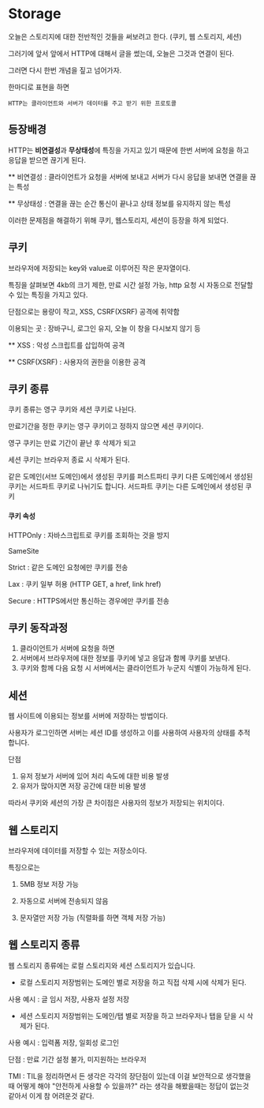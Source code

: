 # Storage

오늘은 스토리지에 대한 전반적인 것들을 써보려고 한다. (쿠키, 웹 스토리지, 세션)

그러기에 앞서 앞에서 HTTP에 대해서 글을 썼는데, 오늘은 그것과 연결이 된다.

그러면 다시 한번 개념을 짚고 넘어가자.

한마디로 표현을 하면

```
HTTP는 클라이언트와 서버가 데이터를 주고 받기 위한 프로토콜
```

## 등장배경

HTTP는 <b>비연결성</b>과 <b>무상태성</b>에 특징을 가지고 있기 때문에
한번 서버에 요청을 하고 응답을 받으면 끊기게 된다.

\*\* 비연결성 : 클라이언트가 요청을 서버에 보내고 서버가 다시 응답을 보내면 연결을 끊는 특성

\*\* 무상태성 : 연결을 끊는 순간 통신이 끝나고 상태 정보를 유지하지 않는 특성

이러한 문제점을 해결하기 위해 쿠키, 웹스토리지, 세션이 등장을 하게 되었다.

## 쿠키

브라우저에 저장되는 key와 value로 이루어진 작은 문자열이다.

특징을 살펴보면
4kb의 크기 제한, 만료 시간 설정 가능, http 요청 시 자동으로 전달할 수 있는 특징을 가지고 있다.

단점으로는 용량이 작고, XSS, CSRF(XSRF) 공격에 취약함

이용되는 곳 : 장바구니, 로그인 유지, 오늘 이 창을 다시보지 않기 등

\*\* XSS : 악성 스크립트를 삽입하여 공격

\*\* CSRF(XSRF) : 사용자의 권한을 이용한 공격

## 쿠키 종류

쿠키 종류는 영구 쿠키와 세션 쿠키로 나뉜다.

만료기간을 정한 쿠키는 영구 쿠키이고 정하지 않으면 세션 쿠키이다.

영구 쿠키는 만료 기간이 끝난 후 삭제가 되고

세션 쿠키는 브라우저 종료 시 삭제가 된다.

같은 도메인(서브 도메인)에서 생성된 쿠키를 퍼스트파티 쿠키
다른 도메인에서 생성된 쿠키는 서드파트 쿠키로 나뉘기도 합니다.
서드파트 쿠키는 다른 도메인에서 생성된 쿠키

#### 쿠키 속성

HTTPOnly : 자바스크립트로 쿠키를 조회하는 것을 방지

SameSite

Strict : 같은 도메인 요청에만 쿠키를 전송

Lax : 쿠키 일부 허용 (HTTP GET, a href, link href)

Secure : HTTPS에서만 통신하는 경우에만 쿠키를 전송

## 쿠키 동작과정

1. 클라이언트가 서버에 요청을 하면
2. 서버에서 브라우저에 대한 정보를 쿠키에 넣고 응답과 함께 쿠키를 보낸다.
3. 쿠키와 함께 다음 요청 시 서버에서는 클라이언트가 누군지 식별이 가능하게 된다.

## 세션

웹 사이트에 이용되는 정보를 서버에 저장하는 방법이다.

사용자가 로그인하면 서버는 세션 ID를 생성하고 이를 사용하여 사용자의 상태를 추적합니다.

단점

1. 유저 정보가 서버에 있어 처리 속도에 대한 비용 발생
2. 유저가 많아지면 저장 공간에 대한 비용 발생

따라서 쿠키와 세션의 가장 큰 차이점은 사용자의 정보가 저장되는 위치이다.

## 웹 스토리지

브라우저에 데이터를 저장할 수 있는 저장소이다.

특징으로는

1. 5MB 정보 저장 가능

2. 자동으로 서버에 전송되지 않음

3. 문자열만 저장 가능 (직렬화를 하면 객체 저장 가능)

## 웹 스토리지 종류

웹 스토리지 종류에는 로컬 스토리지와 세션 스토리지가 있습니다.

- 로컬 스토리지
  저장범위는 도메인 별로 저장을 하고 직접 삭제 시에 삭제가 된다.

사용 예시 : 글 임시 저장, 사용자 설정 저장

- 세션 스토리지
  저장범위는 도메인/탭 별로 저장을 하고 브라우저나 탭을 닫을 시 삭제가 된다.

사용 예시 : 입력폼 저장, 일회성 로그인

단점 : 만료 기간 설정 불가, 미지원하는 브라우저

TMI : TIL을 정리하면서 든 생각은 각각의 장단점이 있는데 이걸 보안적으로 생각했을때 어떻게 해야 "안전하게 사용할 수 있을까?" 라는 생각을 해봤을때는 정답이 없는것 같아서 이게 참 어려운것 같다.
